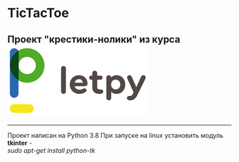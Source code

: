 # TicTacToe

## Проект "крестики-нолики" из курса [![Ссылка на сайт курса](https://github.com/Xero0a/Images/blob/main/images.png)](https://letpy.com/)

---

Проект написан на Python 3.8
При запуске на linux установить модуль **tkinter** -  
_sudo apt-get install python-tk_
